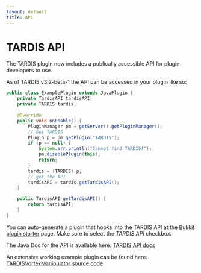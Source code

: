 ```yaml
---
layout: default
title: API
---
```


# TARDIS API

The TARDIS plugin now includes a publically accessible API for plugin developers to use.

As of TARDIS v3.2-beta-1 the API can be accessed in your plugin like so:

```java
public class ExamplePlugin extends JavaPlugin {
    private TardisAPI tardisAPI;
    private TARDIS tardis;

    @Override
    public void onEnable() {
        PluginManager pm = getServer().getPluginManager();
        // Get TARDIS
        Plugin p = pm.getPlugin("TARDIS");
        if (p == null) {
            System.err.println("Cannot find TARDIS!");
            pm.disablePlugin(this);
            return;
        }
        tardis = (TARDIS) p;
        // get the API
        tardisAPI = tardis.getTardisAPI();
    }

    public TardisAPI getTardisAPI() {
        return tardisAPI;
    }
}
```

You can auto-generate a plugin that hooks into the TARDIS API at the
[Bukkit plugin starter](http://thenosefairy.duckdns.org/plugin_starter.php) page.
Make sure to select the _TARDIS API_ checkbox.

The Java Doc for the API is available here:
[TARDIS API docs](http://thenosefairy.duckdns.org/TARDIS_java_docs/me/eccentric_nz/TARDIS/api/TardisAPI.html)

An extensive working example plugin can be found here:
[TARDISVortexManipulator source code](https://github.com/eccentricdevotion/TARDISVortexManipulator)
